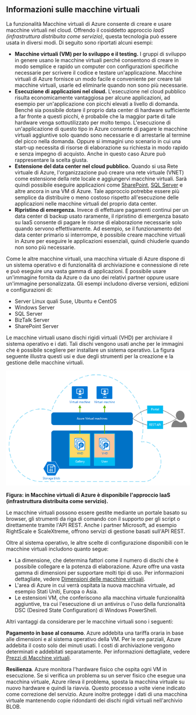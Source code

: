 <a name="tellmevm"></a>

## <a name="tell-me-about-virtual-machines"></a>Informazioni sulle macchine virtuali
La funzionalità Macchine virtuali di Azure consente di creare e usare macchine virtuali nel cloud. Offrendo il cosiddetto approccio *IaaS (infrastruttura distribuita come servizio)*, questa tecnologia può essere usata in diversi modi. Di seguito sono riportati alcuni esempi:

* **Macchine virtuali (VM) per lo sviluppo e il testing.**  I gruppi di sviluppo in genere usano le macchine virtuali perché consentono di creare in modo semplice e rapido un computer con configurazioni specifiche necessarie per scrivere il codice e testare un'applicazione. Macchine virtuali di Azure fornisce un modo facile e conveniente per creare tali macchine virtuali, usarle ed eliminarle quando non sono più necessarie.
* **Esecuzione di applicazioni nel cloud.** L'esecuzione nel cloud pubblico risulta economicamente vantaggiosa per alcune applicazioni, ad esempio per un'applicazione con picchi elevati a livello di domanda. Benché sia possibile dotare il proprio data center di hardware sufficiente a far fronte a questi picchi, è probabile che la maggior parte di tale hardware venga sottoutilizzato per molto tempo. L'esecuzione di un'applicazione di questo tipo in Azure consente di pagare le macchine virtuali aggiuntive solo quando sono necessarie e di arrestarle al termine del picco nella domanda. Oppure si immagini uno scenario in cui una start-up necessita di risorse di elaborazione su richiesta in modo rapido e senza impegno di acquisto. Anche in questo caso Azure può rappresentare la scelta giusta.
* **Estensione del data center nel cloud pubblico.**  Quando si usa Rete virtuale di Azure, l'organizzazione può creare una rete virtuale (VNET) come estensione della rete locale e aggiungervi macchine virtuali. Sarà quindi possibile eseguire applicazioni come [SharePoint](../articles/virtual-machines/virtual-machines-windows-sharepoint-farm.md), [SQL Server](../articles/virtual-machines/virtual-machines-windows-sql-server-iaas-overview.md) e altre ancora in una VM di Azure. Tale approccio potrebbe essere più semplice da distribuire o meno costoso rispetto all'esecuzione delle applicazioni nelle macchine virtuali del proprio data center.   
* **Ripristino di emergenza.**  Invece di effettuare pagamenti continui per un data center di backup usato raramente, il ripristino di emergenza basato su IaaS consente di pagare le risorse di elaborazione necessarie solo quando servono effettivamente.  Ad esempio, se il funzionamento del data center primario si interrompe, è possibile creare macchine virtuali in Azure per eseguire le applicazioni essenziali, quindi chiuderle quando non sono più necessarie.

Come le altre macchine virtuali, una macchina virtuale di Azure dispone di un sistema operativo e di funzionalità di archiviazione e connessione di rete e può eseguire una vasta gamma di applicazioni. È possibile usare un'immagine fornita da Azure o da uno dei relativi partner oppure usare un'immagine personalizzata. Gli esempi includono diverse versioni, edizioni e configurazioni di:

* Server Linux quali Suse, Ubuntu e CentOS
* Windows Server 
* SQL Server
* BizTalk Server 
* SharePoint Server

Le macchine virtuali usano dischi rigidi virtuali (VHD) per archiviare il sistema operativo e i dati. Tali dischi vengono usati anche per le immagini che è possibile scegliere per installare un sistema operativo. La figura seguente illustra questi usi e due degli strumenti per la creazione e la gestione delle macchine virtuali.

<a name="fig_createvms"></a>
![vm_diagram](./media/virtual-machines-choose-me-content/diagram.png)

**Figura: in Macchine virtuali di Azure è disponibile l'approccio IaaS (infrastruttura distribuita come servizio).**

Le macchine virtuali possono essere gestite mediante un portale basato su browser, gli strumenti da riga di comando con il supporto per gli script o direttamente tramite l'API REST. Anche i partner Microsoft, ad esempio RightScale e ScaleXtreme, offrono servizi di gestione basati sull'API REST. 

Oltre al sistema operativo, le altre scelte di configurazione disponibili con le macchine virtuali includono quanto segue:

* La dimensione, che determina fattori come il numero di dischi che è possibile collegare e la potenza di elaborazione. Azure offre una vasta gamma di dimensioni per supportare molti tipi di uso. Per informazioni dettagliate, vedere [Dimensioni delle macchine virtuali](../articles/virtual-machines/virtual-machines-linux-sizes.md).  
* L'area di Azure in cui verrà ospitata la nuova macchina virtuale, ad esempio Stati Uniti, Europa o Asia. 
* Le estensioni VM, che conferiscono alla macchina virtuale funzionalità aggiuntive, tra cui l'esecuzione di un antivirus o l'uso della funzionalità DSC (Desired State Configuration) di Windows PowerShell.

Altri vantaggi da considerare per le macchine virtuali sono i seguenti:

**Pagamento in base al consumo**. Azure addebita una tariffa oraria in base alle dimensioni e al sistema operativo della VM. Per le ore parziali, Azure addebita il costo solo dei minuti usati. I costi di archiviazione vengono determinati e addebitati separatamente. Per informazioni dettagliate, vedere [Prezzi di Macchine virtuali](https://azure.microsoft.com/pricing/details/virtual-machines/).

**Resilienza**. Azure monitora l'hardware fisico che ospita ogni VM in esecuzione. Se si verifica un problema su un server fisico che esegue una macchina virtuale, Azure rileva il problema, sposta la macchina virtuale su nuovo hardware e quindi la riavvia. Questo processo a volte viene indicato come correzione del servizio. Azure inoltre protegge i dati di una macchina virtuale mantenendo copie ridondanti dei dischi rigidi virtuali nell'archivio BLOB. 



<!--HONumber=Nov16_HO2-->


